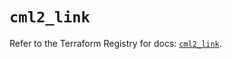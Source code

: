 # `cml2_link`

Refer to the Terraform Registry for docs: [`cml2_link`](https://registry.terraform.io/providers/ciscodevnet/cml2/0.8.5/docs/resources/link).
